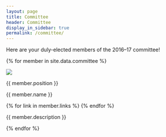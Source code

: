 ```yaml
---
layout: page
title: Committee
header: Committee
display_in_sidebar: true
permalink: /committee/
---
```


Here are your duly-elected members of the 2016–17 committee!

{% for member in site.data.committee %}
<div class="committee-member">
<img class="headshot" src="{{ "/assets/headshots/" | append: member.username | append: ".jpg"  | relative_url }}">
<p class="committee-position">{{ member.position }}</p>
<p class="committee-name">{{ member.name }}</p>
<p class="committee-links">
{% for link in member.links %}
<a href="{{ link.link }}"><i class="fa fa-{{ link.icon }}"></i></a>
{% endfor %}
</p>
<p class="committee-description">
{{ member.description }}
</p>
</div>
{% endfor %}
